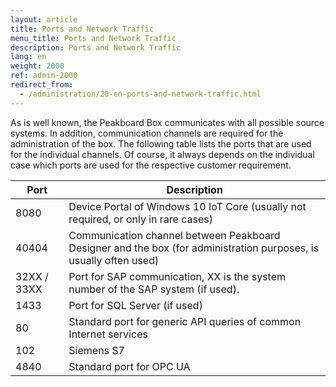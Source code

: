 ```yaml
---
layout: article
title: Ports and Network Traffic
menu_title: Ports and Network Traffic
description: Ports and Network Traffic
lang: en
weight: 2000
ref: admin-2000
redirect_from:
  - /administration/20-en-ports-and-network-traffic.html
---
```


As is well known, the Peakboard Box communicates with all possible source systems. In addition, communication channels are required for the administration of the box. The following table lists the ports that are used for the individual channels. Of course, it always depends on the individual case which ports are used for the respective customer requirement.

| **Port** | **Description** |
|-------------|-------------|
| 8080 | Device Portal of Windows 10 IoT Core (usually not required, or only in rare cases) |
| 40404 | Communication channel between Peakboard Designer and the box (for administration purposes, is usually often used) |
32XX / 33XX | Port for SAP communication, XX is the system number of the SAP system (if used).
| 1433 | Port for SQL Server (if used) |
| 80 | Standard port for generic API queries of common Internet services |
| 102 | Siemens S7 |
| 4840 | Standard port for OPC UA |
